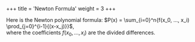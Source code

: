 +++
title = 'Newton Formula'
weight = 3
+++

Here is the Newton polynomial formula: $P(x) = \sum_{i=0}^n{f(x_0, ..., x_i) \prod_{j=0}^{i-1}{(x-x_j)}}$,\
where the coefficients $f(x_0, ..., x_i)$ are the divided differences.